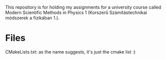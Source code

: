 This repository is for holding my assignments for a university course called Modern Scientific Methods in Physics 1 (Korszerű Számítástechnikai módszerek a fizikában 1.).


# Files
CMakeLists.txt: as the name suggests, it's just the cmake list :) 
